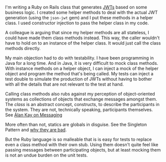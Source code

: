 I'm writing a Ruby on Rails class that generates [JWTs](https://jwt.io/) based
on some business logic.  I created some helper methods to deal with the actual
JWT generation (using the `json-jwt` gem) and I put these methods in a helper
class.  I used constructor injection to pass the helper class in my code.

A colleague is arguing that since my helper methods are all stateless, I could
have made them class methods instead.  This way, the caller wouldn't have to
hold on to an instance of the helper class.  It would just call the class
methods directly.

My main objection had to do with testability.  I have been programming in Java
for a long time.  And in Java, it is very difficult to mock class methods.  With
instance methods on a helper object, I can inject a mock of the helper object
and program the method that's being called.  My tests can inject a test double
to simulate the production of JWTs without having to bother with all the details
that are not relevant to the test at hand.

Calling class methods also rubs against my perception of object-oriented systems
as collections of objects that exchange messages amongst them.  The _class_ is
an abstract concept, constructs, to describe the participants in the system.
They are not, technically speaking, participants themselves. See
[Alan Kay on Messaging](https://wiki.c2.com/?AlanKayOnMessaging)

More often than not, statics are globals in disguise.  See the Singleton Pattern
and [why they are bad](https://wiki.c2.com/?SingletonsAreEvil).

But the Ruby language is so malleable that is is easy for tests to replace even
a class method with their own stub.  Using them doesn't quite feel like passing
messages between participating objects, but at least mocking them is not an
undue burden on the unit tests.
